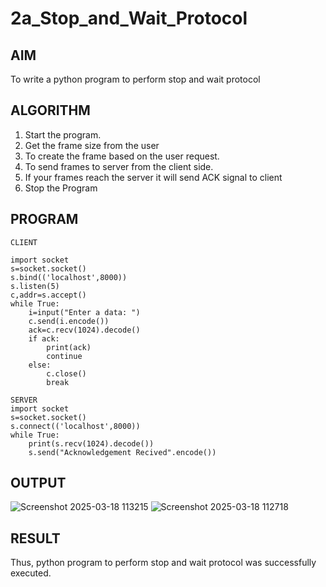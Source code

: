 # 2a_Stop_and_Wait_Protocol
## AIM 
To write a python program to perform stop and wait protocol
## ALGORITHM
1. Start the program.
2. Get the frame size from the user
3. To create the frame based on the user request.
4. To send frames to server from the client side.
5. If your frames reach the server it will send ACK signal to client
6. Stop the Program
## PROGRAM
```
CLIENT

import socket 
s=socket.socket()
s.bind(('localhost',8000))
s.listen(5) 
c,addr=s.accept() 
while True: 
    i=input("Enter a data: ") 
    c.send(i.encode()) 
    ack=c.recv(1024).decode() 
    if ack: 
        print(ack) 
        continue 
    else: 
        c.close() 
        break 

```
```
SERVER
import socket 
s=socket.socket() 
s.connect(('localhost',8000)) 
while True: 
    print(s.recv(1024).decode()) 
    s.send("Acknowledgement Recived".encode())

```
## OUTPUT
![Screenshot 2025-03-18 113215](https://github.com/user-attachments/assets/95d670b0-6f41-467b-8ec7-26ce3377b80b)
![Screenshot 2025-03-18 112718](https://github.com/user-attachments/assets/ee087bcd-c4c1-423a-a975-7c7f9a903b96)


## RESULT
Thus, python program to perform stop and wait protocol was successfully executed.
